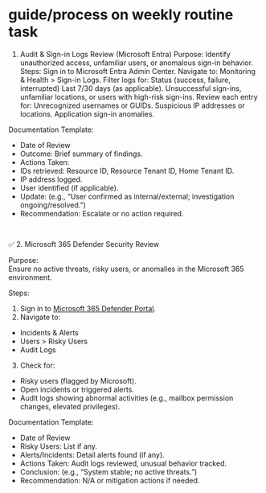 # guide/process on weekly routine task
1. Audit & Sign-in Logs Review (Microsoft Entra)
Purpose:
Identify unauthorized access, unfamiliar users, or anomalous sign-in behavior.
Steps:
Sign in to Microsoft Entra Admin Center.
Navigate to: Monitoring & Health > Sign-in Logs.
Filter logs for:
Status (success, failure, interrupted)
Last 7/30 days (as applicable).
Unsuccessful sign-ins, unfamiliar locations, or users with high-risk sign-ins.
Review each entry for:
Unrecognized usernames or GUIDs.
Suspicious IP addresses or locations.
Application sign-in anomalies.


Documentation Template:

* Date of Review
* Outcome: Brief summary of findings.
* Actions Taken:
* IDs retrieved: Resource ID, Resource Tenant ID, Home Tenant ID.
* IP address logged.
* User identified (if applicable).
* Update: (e.g., “User confirmed as internal/external; investigation ongoing/resolved.”)
* Recommendation: Escalate or no action required.

![Shape](data:image/png;base64,iVBORw0KGgoAAAANSUhEUgAAAAEAAAABCAYAAAAfFcSJAAAAAXNSR0IArs4c6QAAAARnQU1BAACxjwv8YQUAAAAJcEhZcwAADsMAAA7DAcdvqGQAAAANSURBVBhXY2BgYGAAAAAFAAGKM+MAAAAAAElFTkSuQmCC)

![Shape](data:image/png;base64,iVBORw0KGgoAAAANSUhEUgAAAAEAAAABCAYAAAAfFcSJAAAAAXNSR0IArs4c6QAAAARnQU1BAACxjwv8YQUAAAAJcEhZcwAADsMAAA7DAcdvqGQAAAANSURBVBhXY2BgYGAAAAAFAAGKM+MAAAAAAElFTkSuQmCC)

✅ 2. Microsoft 365 Defender Security Review

Purpose:\
Ensure no active threats, risky users, or anomalies in the Microsoft 365 environment.

Steps:

1. Sign in to [Microsoft 365 Defender Portal](https://security.microsoft.com/).
2. Navigate to:

* Incidents & Alerts
* Users > Risky Users
* Audit Logs

3. Check for:

* Risky users (flagged by Microsoft).
* Open incidents or triggered alerts.
* Audit logs showing abnormal activities (e.g., mailbox permission changes, elevated privileges).

Documentation Template:

* Date of Review
* Risky Users: List if any.
* Alerts/Incidents: Detail alerts found (if any).
* Actions Taken: Audit logs reviewed, unusual behavior tracked.
* Conclusion: (e.g., “System stable; no active threats.”)
* Recommendation: N/A or mitigation actions if needed.
